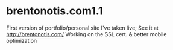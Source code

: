 # brentonotis.com1.1
First version of portfolio/personal site I've taken live; See it at http://brentonotis.com/
Working on the SSL cert. & better mobile optimization
